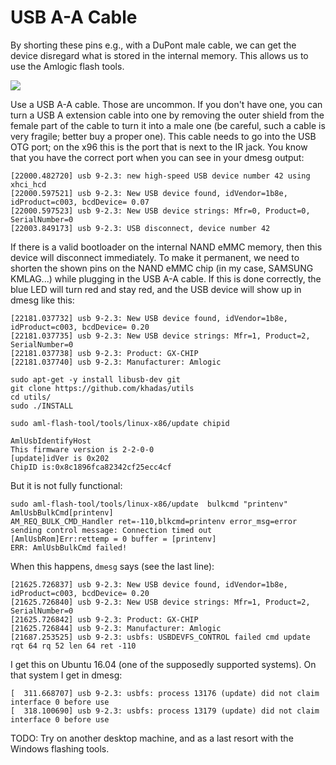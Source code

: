 # USB A-A Cable

By shorting these pins e.g., with a DuPont male cable, we can get the device disregard what is stored in the internal memory. This allows us to use the Amlogic flash tools.

![](https://forum.freaktab.com/filedata/fetch?id=638047&d=1490467056)

Use a USB A-A cable. Those are uncommon. If you don't have one, you can turn a USB A extension cable into one by removing the outer shield from the female part of the cable to turn it into a male one (be careful, such a cable is very fragile; better buy a proper one). This cable needs to go into the USB OTG port; on the x96 this is the port that is next to the IR jack. You know that you have the correct port when you can see in your dmesg output:

```
[22000.482720] usb 9-2.3: new high-speed USB device number 42 using xhci_hcd
[22000.597521] usb 9-2.3: New USB device found, idVendor=1b8e, idProduct=c003, bcdDevice= 0.07
[22000.597523] usb 9-2.3: New USB device strings: Mfr=0, Product=0, SerialNumber=0
[22003.849173] usb 9-2.3: USB disconnect, device number 42
```

If there is a valid bootloader on the internal NAND eMMC memory, then this device will disconnect immediately. To make it permanent, we need to shorten the shown pins on the NAND eMMC chip (in my case, SAMSUNG KMLAG...) while plugging in the USB A-A cable. If this is done correctly, the blue LED will turn red and stay red, and the USB device will show up in dmesg like this:

```
[22181.037732] usb 9-2.3: New USB device found, idVendor=1b8e, idProduct=c003, bcdDevice= 0.20
[22181.037735] usb 9-2.3: New USB device strings: Mfr=1, Product=2, SerialNumber=0
[22181.037738] usb 9-2.3: Product: GX-CHIP
[22181.037740] usb 9-2.3: Manufacturer: Amlogic
```

```
sudo apt-get -y install libusb-dev git
git clone https://github.com/khadas/utils
cd utils/
sudo ./INSTALL

sudo aml-flash-tool/tools/linux-x86/update chipid

AmlUsbIdentifyHost
This firmware version is 2-2-0-0
[update]idVer is 0x202
ChipID is:0x8c1896fca82342cf25ecc4cf
```

But it is not fully functional:

```
sudo aml-flash-tool/tools/linux-x86/update  bulkcmd "printenv"
AmlUsbBulkCmd[printenv]
AM_REQ_BULK_CMD_Handler ret=-110,blkcmd=printenv error_msg=error sending control message: Connection timed out
[AmlUsbRom]Err:rettemp = 0 buffer = [printenv]
ERR: AmlUsbBulkCmd failed!
```

When this happens, `dmesg` says (see the last line):

```
[21625.726837] usb 9-2.3: New USB device found, idVendor=1b8e, idProduct=c003, bcdDevice= 0.20
[21625.726840] usb 9-2.3: New USB device strings: Mfr=1, Product=2, SerialNumber=0
[21625.726842] usb 9-2.3: Product: GX-CHIP
[21625.726844] usb 9-2.3: Manufacturer: Amlogic
[21687.253525] usb 9-2.3: usbfs: USBDEVFS_CONTROL failed cmd update rqt 64 rq 52 len 64 ret -110
```

I get this on Ubuntu 16.04 (one of the supposedly supported systems). On that system I get in dmesg:

```
[  311.668707] usb 9-2.3: usbfs: process 13176 (update) did not claim interface 0 before use
[  318.100690] usb 9-2.3: usbfs: process 13179 (update) did not claim interface 0 before use
```

TODO: Try on another desktop machine, and as a last resort with the Windows flashing tools.
